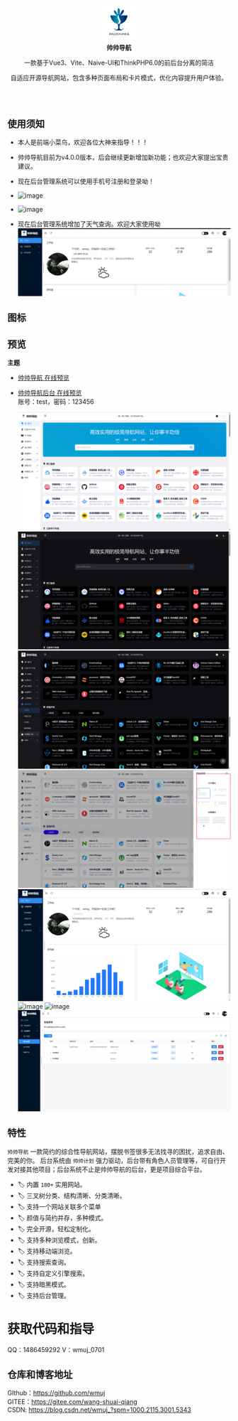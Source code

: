 ##

<p align="center">
    <img src="/Preview/logo.png" width="80" />
  </a>
  <br />
  <b>帅帅导航</b>
  <p align="center">一款基于Vue3、Vite、Naive-UI和ThinkPHP6.0的前后台分离的简洁</p>
  <p align="center"> 自适应开源导航网站，包含多种页面布局和卡片模式，优化内容提升用户体验。</p>
</p>

<br />
<br />

## 使用须知

- 本人是前端小菜鸟，欢迎各位大神来指导！！！
- 帅帅导航目前为v4.0.0版本，后会继续更新增加新功能；也欢迎大家提出宝贵建议。
- 现在后台管理系统可以使用手机号注册和登录呦！
- ![image](https://github.com/user-attachments/assets/24b30dbf-59e6-4d67-a868-58fac2758ed4)
- ![image](https://github.com/user-attachments/assets/f617bcbc-15b8-45be-9e48-5082787f81fb)

- 现在后台管理系统增加了天气查询。欢迎大家使用呦
![输入图片说明](Preview/image.png)
## 图标


## 预览

**主题**

- [帅帅导航 在线预览](https://wsq.wuaze.com/)
  
- [帅帅导航后台 在线预览](https://wsq.wuaze.com/admin)<br/>
  账号：test，密码：123456
  
    ![输入图片说明](Preview/image12.png)
    ![输入图片说明](123.png)
   ![输入图片说明](Preview/image123.png)
    ![输入图片说明](Preview/image1234.png)
   ![输入图片说明](Preview/image12345.png)
  ![image](https://github.com/user-attachments/assets/43a0a060-187f-433c-b56e-a9eea4bbfa74)
    ![image](https://github.com/user-attachments/assets/11bcd48a-2a0b-40db-887a-3715525fbb34)
    <img src="/Preview/Snipaste_2024-11-01_19-17-51.png"  />


## 特性

`帅帅导航` 一款简约的综合性导航网站，摆脱书签很多无法找寻的困扰，追求自由、完美的你。
后台系统由 `帅帅计划` 强力驱动，后台带有角色人员管理等，可自行开发对接其他项目；后台系统不止是帅帅导航的后台，更是项目综合平台。

- 🏷️ 内置 `180+` 实用网站。
- 🏷️ 三叉树分类、结构清晰、分类清晰。
- 🏷️ 支持一个网站关联多个菜单
- 🏷️ 颜值与简约并存，多种模式。
- 🏷️ 完全开源，轻松定制化。
- 🏷️ 支持多种浏览模式，创新。
- 🏷️ 支持移动端浏览。
- 🏷️ 支持搜索查询。
- 🏷️ 支持自定义引擎搜索。
- 🏷️ 支持暗黑模式。
- 🏷️ 支持后台管理。

# 获取代码和指导
QQ：1486459292  V：wmuj_0701

## 仓库和博客地址
GIthub：https://github.com/wmuj<br/>
GITEE：https://gitee.com/wang-shuai-qiang<br/>
CSDN: https://blog.csdn.net/wmuj_?spm=1000.2115.3001.5343
